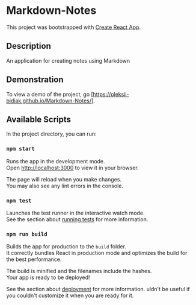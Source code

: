 # Markdown-Notes

This project was bootstrapped with [Create React App](https://github.com/facebook/create-react-app).

## Description
An application for creating notes using Markdown

## Demonstration
To view a demo of the project, go [https://oleksii-bidiak.github.io/Markdown-Notes/].


## Available Scripts

In the project directory, you can run:

### `npm start`

Runs the app in the development mode.\
Open [http://localhost:3000](http://localhost:3000) to view it in your browser.

The page will reload when you make changes.\
You may also see any lint errors in the console.

### `npm test`

Launches the test runner in the interactive watch mode.\
See the section about [running tests](https://facebook.github.io/create-react-app/docs/running-tests) for more information.

### `npm run build`

Builds the app for production to the `build` folder.\
It correctly bundles React in production mode and optimizes the build for the best performance.

The build is minified and the filenames include the hashes.\
Your app is ready to be deployed!

See the section about [deployment](https://facebook.github.io/create-react-app/docs/deployment) for more information.
uldn't be useful if you couldn't customize it when you are ready for it.


